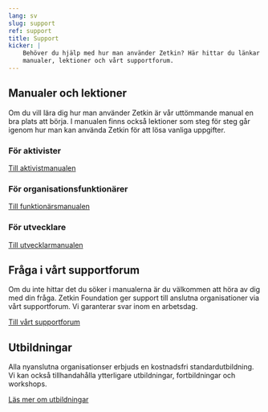 ```yaml
---
lang: sv
slug: support
ref: support
title: Support
kicker: |
    Behöver du hjälp med hur man använder Zetkin? Här hittar du länkar till
    manualer, lektioner och vårt supportforum.
---
```


## Manualer och lektioner
Om du vill lära dig hur man använder Zetkin är vår uttömmande manual en bra
plats att börja. I manualen finns också lektioner som steg för steg går igenom
hur man kan använda Zetkin för att lösa vanliga uppgifter.

### För aktivister

[Till aktivistmanualen](http://manual.zetkin.org/sv/for-aktivister)

### För organisationsfunktionärer

[Till funktionärsmanualen](http://manual.zetkin.org/sv/for-funktionarer)

### För utvecklare

[Till utvecklarmanualen](http://manual.zetkin.org/sv/for-utvecklare)

## Fråga i vårt supportforum
Om du inte hittar det du söker i manualerna är du välkommen att höra av dig med
din fråga. Zetkin Foundation ger support till anslutna organisationer via vårt
supportforum. Vi garanterar svar inom en arbetsdag.

[Till vårt supportforum](https://forum.zetkin.org)

## Utbildningar
Alla nyanslutna organisationser erbjuds en kostnadsfri standardutbildning. Vi
kan också tillhandahålla ytterligare utbildningar, fortbildningar och workshops.

[Läs mer om utbildningar](/sv/support/utbildningar)
